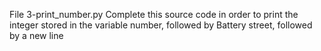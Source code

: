 File 3-print_number.py Complete this source code in order to print the integer stored in the variable number, followed by Battery street, followed by a new line
